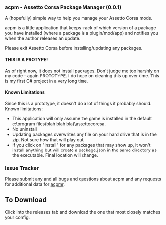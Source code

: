 ### acpm - Assetto Corsa Package Manager (0.0.1)

A (hopefully) simple way to help you manage your Assetto Corsa mods.

acpm is a little application that keeps track of which version of a package you have installed (where a package is a plugin/mod/app) and notifies you when the author releases an update.

Please exit Assetto Corsa before installing/updating any packages.

#### THIS IS A PROTYPE!
As of right now, it does not install packages.
Don't judge me too harshly on my code - again PROTOTYPE. I do hope on cleaning this up over time. This is my first C# project in a very long time.

#### Known Limitations
Since this is a prototype, it doesn't do a lot of things it probably should. Known limitations:
- This application will only assume the game is installed in the default c:\program files(blah blah bla)\assettocoresa. 
- No uninstall
- Updating packages overwrites any file on your hard drive that is in the zip. Not sure how that will play out.
- If you click on "install" for any packages that may show up, it won't install anything but will create a package.json in the same directory as the executable. Final location will change.

### Issue Tracker
Please submit any and all bugs and questions about acpm and any requests for additional data for [acpmr](https://github.com/cmsimike/acpmr/).


## To Download
Click into the releases tab and download the one that most closely matches your config.
